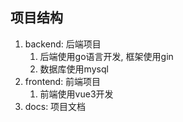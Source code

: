 ## 项目结构
1. backend: 后端项目
   1. 后端使用go语言开发, 框架使用gin
   2. 数据库使用mysql
2. frontend: 前端项目
   1. 前端使用vue3开发
3. docs: 项目文档
